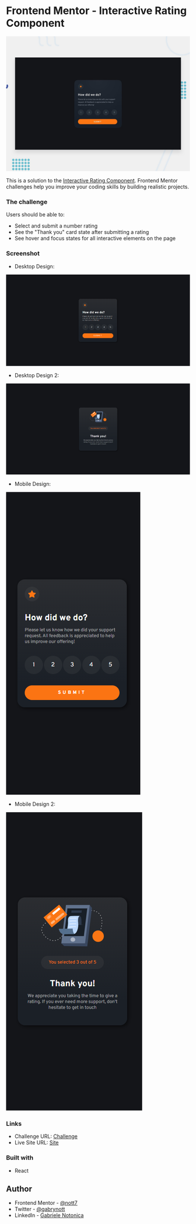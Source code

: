 # Frontend Mentor - Interactive Rating Component

![Design preview for the Interactive Rating Component coding challenge](./public/design/desktop-preview.jpg)

This is a solution to the [Interactive Rating Component](https://www.frontendmentor.io/challenges/interactive-rating-component-koxpeBUmI/hub). Frontend Mentor challenges help you improve your coding skills by building realistic projects. 


### The challenge

Users should be able to:

- Select and submit a number rating
- See the "Thank you" card state after submitting a rating
- See hover and focus states for all interactive elements on the page
### Screenshot
- Desktop Design:

![](./public/screenshots/desktop-design.png)

- Desktop Design 2:

![](./public/screenshots/desktop-design2.png)

- Mobile Design:

![](./public/screenshots/mobile-design.png)

- Mobile Design 2:

![](./public/screenshots/mobile-design2.png)







### Links

- Challenge URL: [Challenge](https://www.frontendmentor.io/challenges/interactive-rating-component-koxpeBUmI)
- Live Site URL: [Site](https://interactive-rating-component-nott.netlify.app/)


### Built with

- React

## Author
- Frontend Mentor - [@nott7](https://www.frontendmentor.io/profile/nott7)
- Twitter - [@gabrynott](https://www.twitter.com/gabrynott)
- LinkedIn - [Gabriele Notonica](https://www.linkedin.com/in/gabriele-notonica-a28080253/)

